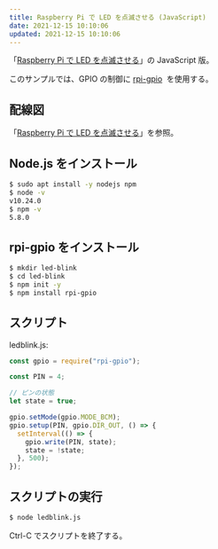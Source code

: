 ```yaml
---
title: Raspberry Pi で LED を点滅させる (JavaScript)
date: 2021-12-15 10:10:06
updated: 2021-12-15 10:10:06
---
```


「[Raspberry Pi で LED を点滅させる][1]」の JavaScript 版。

このサンプルでは、GPIO の制御に [rpi-gpio][2]  を使用する。
<!-- more -->
## 配線図

「[Raspberry Pi で LED を点滅させる][1]」を参照。

## Node.js をインストール

```bash
$ sudo apt install -y nodejs npm
$ node -v
v10.24.0
$ npm -v
5.8.0
```

## rpi-gpio をインストール

```bash
$ mkdir led-blink
$ cd led-blink
$ npm init -y
$ npm install rpi-gpio
```

## スクリプト

ledblink.js:

```javascript
const gpio = require("rpi-gpio");

const PIN = 4;

// ピンの状態
let state = true;

gpio.setMode(gpio.MODE_BCM);
gpio.setup(PIN, gpio.DIR_OUT, () => {
  setInterval(() => {
    gpio.write(PIN, state);
    state = !state;
  }, 500);
});
```

## スクリプトの実行

```bash
$ node ledblink.js
```

Ctrl-C でスクリプトを終了する。

[1]: /blinking-led-on-raspberry-pi
[2]: https://github.com/JamesBarwell/rpi-gpio.js

